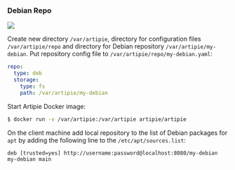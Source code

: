 ### Debian Repo

![](https://github.com/artipie/artipie/workflows/Proof::deb/badge.svg)

Create new directory `/var/artipie`, directory for configuration files
`/var/artipie/repo` and directory for Debian repository `/var/artipie/my-debian`.
Put repository config file to `/var/artipie/repo/my-debian.yaml`:

```yaml
repo:
  type: deb
  storage:
    type: fs
    path: /var/artipie/my-debian
```

Start Artipie Docker image:

```bash
$ docker run -v /var/artipie:/var/artipie artipie/artipie
```

On the client machine add local repository to the list of Debian packages for `apt` by adding 
the following line to the `/etc/apt/sources.list`:

```text
deb [trusted=yes] http://username:password@localhost:8080/my-debian my-debian main
```